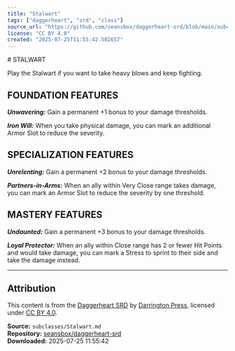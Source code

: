 ```yaml
---
title: "Stalwart"
tags: ["daggerheart", "srd", "class"]
source_url: "https://github.com/seansbox/daggerheart-srd/blob/main/subclasses/Stalwart.md"
license: "CC BY 4.0"
created: "2025-07-25T11:55:42.582657"
---
```


﻿# STALWART

Play the Stalwart if you want to take heavy blows and keep fighting.

## FOUNDATION FEATURES

***Unwavering:*** Gain a permanent +1 bonus to your damage thresholds.

***Iron Will:*** When you take physical damage, you can mark an additional Armor Slot to reduce the severity.

## SPECIALIZATION FEATURES

***Unrelenting:*** Gain a permanent +2 bonus to your damage thresholds.

***Partners-in-Arms:*** When an ally within Very Close range takes damage, you can mark an Armor Slot to reduce the severity by one threshold.

## MASTERY FEATURES

***Undaunted:*** Gain a permanent +3 bonus to your damage thresholds.

***Loyal Protector:*** When an ally within Close range has 2 or fewer Hit Points and would take damage, you can mark a Stress to sprint to their side and take the damage instead.

---

## Attribution

This content is from the [Daggerheart SRD](https://github.com/seansbox/daggerheart-srd/blob/main/subclasses/Stalwart.md) by [Darrington Press](https://darringtonpress.com/), licensed under [CC BY 4.0](https://creativecommons.org/licenses/by/4.0/).

**Source:** `subclasses/Stalwart.md`  
**Repository:** [seansbox/daggerheart-srd](https://github.com/seansbox/daggerheart-srd)  
**Downloaded:** 2025-07-25 11:55:42

